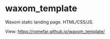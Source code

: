 # waxom_template

Waxom static landing page. HTML/CSS/JS.

View: https://romefar.github.io/waxom_template/



